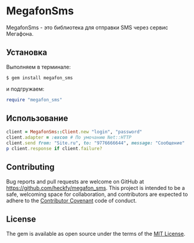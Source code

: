 # MegafonSms

MegafonSms - это библиотека для отправки SMS через сервис Мегафона.

## Установка

Выполняем в терминале:

    $ gem install megafon_sms

и подгружаем:

```ruby
require "megafon_sms"
```

## Использование

```ruby
client = MegafonSms::Client.new "login", "password"
client.adapter = :excon # По умочанию Net::HTTP
client.send from: "Site.ru", to: "9776666644", message: "Сообщение"
p client.response if client.failure?
```


## Contributing

Bug reports and pull requests are welcome on GitHub at https://github.com/heckfy/megafon_sms. This project is intended to be a safe, welcoming space for collaboration, and contributors are expected to adhere to the [Contributor Covenant](http://contributor-covenant.org) code of conduct.

## License

The gem is available as open source under the terms of the [MIT License](https://opensource.org/licenses/MIT).
